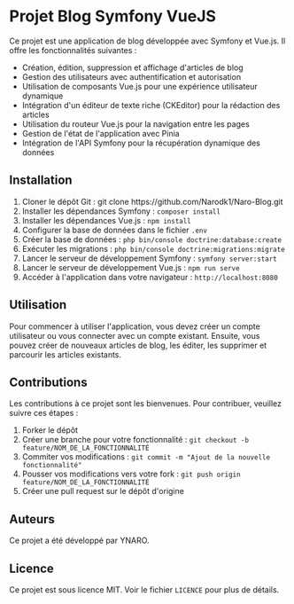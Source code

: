 <body>
  <h1>Projet Blog Symfony VueJS</h1>
  <p>Ce projet est une application de blog développée avec Symfony et Vue.js. Il offre les fonctionnalités suivantes :</p>
  <ul>
    <li>Création, édition, suppression et affichage d'articles de blog</li>
    <li>Gestion des utilisateurs avec authentification et autorisation</li>
    <li>Utilisation de composants Vue.js pour une expérience utilisateur dynamique</li>
    <li>Intégration d'un éditeur de texte riche (CKEditor) pour la rédaction des articles</li>
    <li>Utilisation du routeur Vue.js pour la navigation entre les pages</li>
    <li>Gestion de l'état de l'application avec Pinia</li>
    <li>Intégration de l'API Symfony pour la récupération dynamique des données</li>
  </ul>

  <h2>Installation</h2>
  <ol>
    <li>Cloner le dépôt Git : git clone https://github.com/Narodk1/Naro-Blog.git</li>
    <li>Installer les dépendances Symfony : <code>composer install</code></li>
    <li>Installer les dépendances Vue.js : <code>npm install</code></li>
    <li>Configurer la base de données dans le fichier <code>.env</code></li>
    <li>Créer la base de données : <code>php bin/console doctrine:database:create</code></li>
    <li>Exécuter les migrations : <code>php bin/console doctrine:migrations:migrate</code></li>
    <li>Lancer le serveur de développement Symfony : <code>symfony server:start</code></li>
    <li>Lancer le serveur de développement Vue.js : <code>npm run serve</code></li>
    <li>Accéder à l'application dans votre navigateur : <code>http://localhost:8080</code></li>
  </ol>

  <h2>Utilisation</h2>
  <p>Pour commencer à utiliser l'application, vous devez créer un compte utilisateur ou vous connecter avec un compte existant. Ensuite, vous pouvez créer de nouveaux articles de blog, les éditer, les supprimer et parcourir les articles existants.</p>

  <h2>Contributions</h2>
  <p>Les contributions à ce projet sont les bienvenues. Pour contribuer, veuillez suivre ces étapes :</p>
  <ol>
    <li>Forker le dépôt</li>
    <li>Créer une branche pour votre fonctionnalité : <code>git checkout -b feature/NOM_DE_LA_FONCTIONNALITÉ</code></li>
    <li>Commiter vos modifications : <code>git commit -m "Ajout de la nouvelle fonctionnalité"</code></li>
    <li>Pousser vos modifications vers votre fork : <code>git push origin feature/NOM_DE_LA_FONCTIONNALITÉ</code></li>
    <li>Créer une pull request sur le dépôt d'origine</li>
  </ol>

  <h2>Auteurs</h2>
  <p>Ce projet a été développé par YNARO.</p>

  <h2>Licence</h2>
  <p>Ce projet est sous licence MIT. Voir le fichier <code>LICENCE</code> pour plus de détails.</p>
</body>

